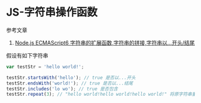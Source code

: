 # JS-字符串操作函数

参考文章

1. [Node.js ECMAScript6 字符串的扩展函数,字符串的拼接,字符串以...开头/结尾](https://blog.csdn.net/houyanhua1/article/details/80260762)

假设有如下字符串

```js
var testStr = 'hello world!';
```

```js
testStr.startsWith('hello'); // true 是否以...开头
testStr.endsWith('world!'); // true 是否以...结尾
testStr.includes('lo wo'); // true 是否包含
testStr.repeat(3); // "hello world!hello world!hello world!" 将原字符串重复n次并返回
```
